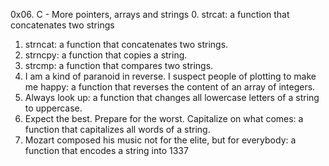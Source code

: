 0x06. C - More pointers, arrays and strings
0. strcat:  a function that concatenates two strings
1. strncat: a function that concatenates two strings.
2. strncpy: a function that copies a string.
3. strcmp:  a function that compares two strings.
4. I am a kind of paranoid in reverse. I suspect people of plotting to make me happy:  a function that reverses the content of an array of integers.
5. Always look up: a function that changes all lowercase letters of a string to uppercase.
6. Expect the best. Prepare for the worst. Capitalize on what comes: a function that capitalizes all words of a string.
7. Mozart composed his music not for the elite, but for everybody: a function that encodes a string into 1337

